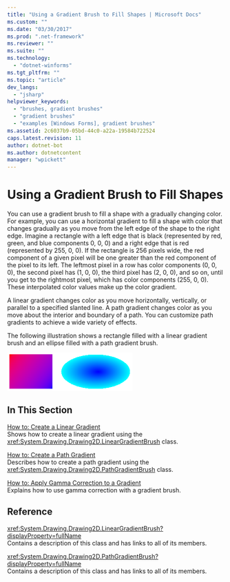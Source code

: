 ```yaml
---
title: "Using a Gradient Brush to Fill Shapes | Microsoft Docs"
ms.custom: ""
ms.date: "03/30/2017"
ms.prod: ".net-framework"
ms.reviewer: ""
ms.suite: ""
ms.technology: 
  - "dotnet-winforms"
ms.tgt_pltfrm: ""
ms.topic: "article"
dev_langs: 
  - "jsharp"
helpviewer_keywords: 
  - "brushes, gradient brushes"
  - "gradient brushes"
  - "examples [Windows Forms], gradient brushes"
ms.assetid: 2c6037b9-05bd-44c0-a22a-19584b722524
caps.latest.revision: 11
author: dotnet-bot
ms.author: dotnetcontent
manager: "wpickett"
---
```

# Using a Gradient Brush to Fill Shapes
You can use a gradient brush to fill a shape with a gradually changing color. For example, you can use a horizontal gradient to fill a shape with color that changes gradually as you move from the left edge of the shape to the right edge. Imagine a rectangle with a left edge that is black (represented by red, green, and blue components 0, 0, 0) and a right edge that is red (represented by 255, 0, 0). If the rectangle is 256 pixels wide, the red component of a given pixel will be one greater than the red component of the pixel to its left. The leftmost pixel in a row has color components (0, 0, 0), the second pixel has (1, 0, 0), the third pixel has (2, 0, 0), and so on, until you get to the rightmost pixel, which has color components (255, 0, 0). These interpolated color values make up the color gradient.  
  
 A linear gradient changes color as you move horizontally, vertically, or parallel to a specified slanted line. A path gradient changes color as you move about the interior and boundary of a path. You can customize path gradients to achieve a wide variety of effects.  
  
 The following illustration shows a rectangle filled with a linear gradient brush and an ellipse filled with a path gradient brush.  
  
 ![Gradient](../../../../docs/framework/winforms/advanced/media/gradient2.png "gradient2")  
  
## In This Section  
 [How to: Create a Linear Gradient](../../../../docs/framework/winforms/advanced/how-to-create-a-linear-gradient.md)  
 Shows how to create a linear gradient using the <xref:System.Drawing.Drawing2D.LinearGradientBrush> class.  
  
 [How to: Create a Path Gradient](../../../../docs/framework/winforms/advanced/how-to-create-a-path-gradient.md)  
 Describes how to create a path gradient using the <xref:System.Drawing.Drawing2D.PathGradientBrush> class.  
  
 [How to: Apply Gamma Correction to a Gradient](../../../../docs/framework/winforms/advanced/how-to-apply-gamma-correction-to-a-gradient.md)  
 Explains how to use gamma correction with a gradient brush.  
  
## Reference  
 <xref:System.Drawing.Drawing2D.LinearGradientBrush?displayProperty=fullName>  
 Contains a description of this class and has links to all of its members.  
  
 <xref:System.Drawing.Drawing2D.PathGradientBrush?displayProperty=fullName>  
 Contains a description of this class and has links to all of its members.
